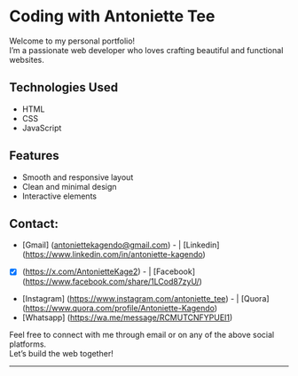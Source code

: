 # Coding with Antoniette Tee

Welcome to my personal portfolio!  
I’m a passionate web developer who loves crafting beautiful and functional websites.

## Technologies Used
- HTML
- CSS
- JavaScript

## Features
- Smooth and responsive layout
- Clean and minimal design
- Interactive elements

## Contact: 
- [Gmail] (antoniettekagendo@gmail.com)                       - | [Linkedin] (https://www.linkedin.com/in/antoniette-kagendo)
- [X] (https://x.com/AntonietteKage2)                         - | [Facebook] (https://www.facebook.com/share/1LCod87zyU/)
- [Instagram] (https://www.instagram.com/antoniette_tee)      - | [Quora] (https://www.quora.com/profile/Antoniette-Kagendo)
- [Whatsapp] (https://wa.me/message/RCMUTCNFYPUEI1)               

Feel free to connect with me through email or on any of the above social platforms.  
Let’s build the web together!

---
